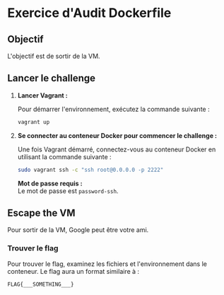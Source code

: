 # Exercice d'Audit Dockerfile

## Objectif

L'objectif est de sortir de la VM.

## Lancer le challenge

1. **Lancer Vagrant :**

   Pour démarrer l'environnement, exécutez la commande suivante :

   ```bash
   vagrant up
   ```

2. **Se connecter au conteneur Docker pour commencer le challenge :**

   Une fois Vagrant démarré, connectez-vous au conteneur Docker en utilisant la commande suivante :

   ```bash
   sudo vagrant ssh -c "ssh root@0.0.0.0 -p 2222"
   ```

   **Mot de passe requis :**  
   Le mot de passe est `password-ssh`.

## Escape the VM

Pour sortir de la VM, Google peut être votre ami.

### Trouver le flag

Pour trouver le flag, examinez les fichiers et l'environnement dans le conteneur. Le flag aura un format similaire à :

```bash
FLAG{___SOMETHING___}
```
